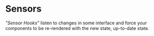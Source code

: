 # Sensors

_"Sensor Hooks"_ listen to changes in some interface and force your components
to be re-rendered with the new state, up-to-date state.
